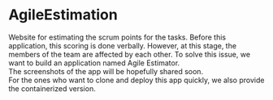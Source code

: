 # AgileEstimation
Website for estimating the scrum points for the tasks. Before this application, this scoring is done verbally. However, at this stage, the members of the team are affected by each other. To solve this issue, we want to build an application named Agile Estimator.  
The screenshots of the app will be hopefully shared soon.  
For the ones who want to clone and deploy this app quickly, we also provide the containerized version.  